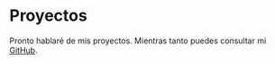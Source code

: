 # Proyectos

Pronto hablaré de mis proyectos. Mientras tanto puedes consultar mi [GitHub](https://github.com/joseluisgs).